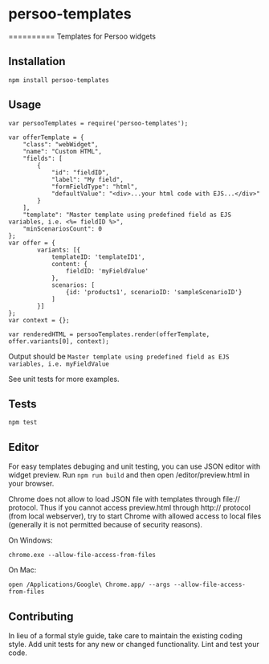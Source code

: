 # persoo-templates
==========
Templates for Persoo widgets



## Installation

  `npm install persoo-templates`

## Usage

    var persooTemplates = require('persoo-templates');
    
    var offerTemplate = {
        "class": "webWidget",
        "name": "Custom HTML",
        "fields": [
            {
                "id": "fieldID",
                "label": "My field",
                "formFieldType": "html",
                "defaultValue": "<div>...your html code with EJS...</div>"
            }
        ],
        "template": "Master template using predefined field as EJS variables, i.e. <%= fieldID %>",
        "minScenariosCount": 0
    };
    var offer = {
    		variants: [{
    			templateID: 'templateID1',
    			content: {
    			    fieldID: 'myFieldValue'
    			},
    			scenarios: [
    			    {id: 'products1', scenarioID: 'sampleScenarioID'}
    			]
    		}]
    };
    var context = {};
        
    var renderedHTML = persooTemplates.render(offerTemplate, offer.variants[0], context);
  
  Output should be `Master template using predefined field as EJS variables, i.e. myFieldValue`
  
  See unit tests for more examples.


## Tests

  `npm test`

## Editor
  
  For easy templates debuging and unit testing, you can use JSON editor with widget preview.
  Run `npm run build` and then open /editor/preview.html in your browser.
  
  Chrome does not allow to load JSON file with templates through file:// protocol. Thus if you cannot access preview.html 
  through http:// protocol (from local webserver), try to start Chrome with allowed access to local files
  (generally it is not permitted because of security reasons).
  
  On Windows:
  
	chrome.exe --allow-file-access-from-files
	
  On Mac:

	open /Applications/Google\ Chrome.app/ --args --allow-file-access-from-files

## Contributing

In lieu of a formal style guide, take care to maintain the existing coding style. Add unit tests for any new or changed functionality. Lint and test your code.
